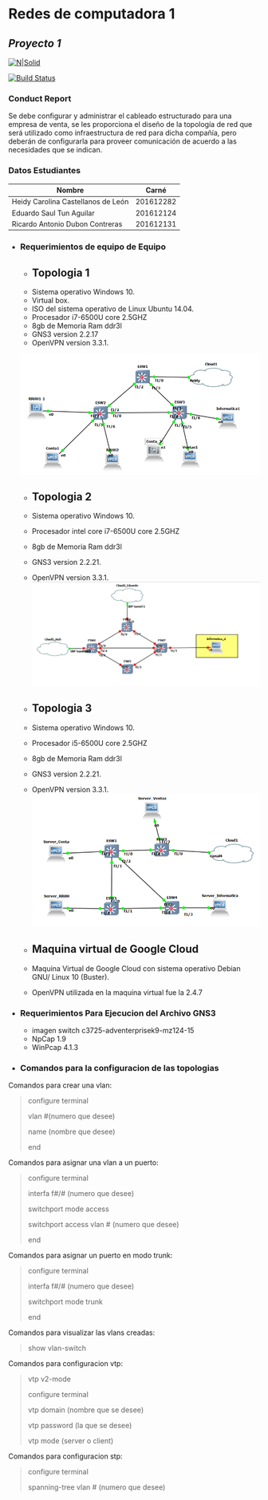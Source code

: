 # Redes de computadora 1
## _Proyecto 1_

[![N|Solid](https://cldup.com/dTxpPi9lDf.thumb.png)](https://nodesource.com/products/nsolid)

[![Build Status](https://travis-ci.org/joemccann/dillinger.svg?branch=master)](https://travis-ci.org/joemccann/dillinger)

### Conduct Report
Se debe configurar y administrar el cableado estructurado para una empresa de venta, se
les proporciona el diseño de la topología de red que será utilizado como infraestructura de
red para dicha compañía, pero deberán de configurarla para proveer comunicación de
acuerdo a las necesidades que se indican.
### Datos Estudiantes
| Nombre | Carné |
| ------ | ------ |
| Heidy Carolina Castellanos de León | 201612282 |
| Eduardo Saul Tun Aguilar | 201612124|
| Ricardo Antonio Dubon Contreras  | 201612131 |


- ### Requerimientos de equipo de Equipo
  - ## Topologia 1
  - Sistema operativo Windows 10.
  - Virtual box.
  - ISO del sistema operativo de Linux Ubuntu 14.04.
  - Procesador i7-6500U core 2.5GHZ
  - 8gb de Memoria Ram ddr3l
  - GNS3 version 2.2.17
  - OpenVPN version 3.3.1.

  ![imagen0](imagenes/topologia1.png)
  - ## Topologia 2
  - Sistema operativo Windows 10.
  - Procesador intel core i7-6500U core 2.5GHZ
  - 8gb de Memoria Ram ddr3l
  - GNS3 version 2.2.21.
  - OpenVPN version 3.3.1.
  ![imagen0](imagenes/topologia2.png)
  
  - ## Topologia 3
  - Sistema operativo Windows 10.
  - Procesador i5-6500U core 2.5GHZ
  - 8gb de Memoria Ram ddr3l
  - GNS3 version 2.2.21.
  - OpenVPN version 3.3.1.
  ![imagen0](imagenes/topologia3.PNG)

  - ## Maquina virtual de Google Cloud
  - Maquina Virtual de Google Cloud con sistema operativo Debian GNU/ Linux 10 (Buster).
  -  OpenVPN utilizada en la maquina virtual fue la 2.4.7

- ### Requerimientos Para Ejecucion del Archivo GNS3
  - imagen switch c3725-adventerprisek9-mz124-15 
  - NpCap 1.9
  - WinPcap 4.1.3

- ### Comandos para la configuracion de las topologias
Comandos para crear una vlan:
  > configure terminal
  >
  > vlan #(numero que desee)
  >
  > name (nombre que desee)
  >
  > end

Comandos para asignar una vlan a un puerto:
  > configure terminal
  >
  > interfa f#/# (numero que desee)
  >
  > switchport mode access
  >
  > switchport access vlan # (numero que desee)
  >
  > end

  Comandos para asignar un puerto en modo trunk:
  > configure terminal
  >
  > interfa f#/# (numero que desee)
  >
  > switchport mode trunk
  >
  > end

Comandos para visualizar las vlans creadas:
  > show vlan-switch

Comandos para configuracion vtp:
  > vtp v2-mode
  >
  > configure terminal
  >
  > vtp domain (nombre que se desee)
  >
  > vtp password (la que se desee)
  >
  > vtp mode (server o client)

Comandos para configuracion stp:
  > configure terminal
  >
  > spanning-tree vlan # (numero que desee)